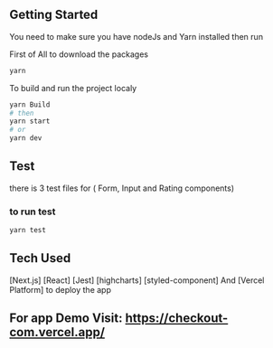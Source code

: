 
## Getting Started

You need to make sure you have nodeJs and Yarn installed
then run 

First of All to download the packages

```bash
yarn 
```

To build and run the project localy

```bash
yarn Build
# then
yarn start
# or
yarn dev
```

## Test
there is 3 test files for ( Form, Input and Rating components)

### to run test
```bash
yarn test
```


## Tech Used

[Next.js]
[React]
[Jest]
[highcharts]
[styled-component]
And 
[Vercel Platform] to deploy the app


## For app Demo Visit: https://checkout-com.vercel.app/